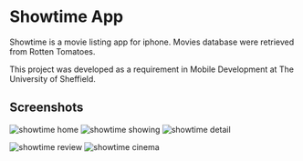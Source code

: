 # Showtime App
Showtime is a movie listing app for iphone. Movies database were retrieved from Rotten Tomatoes. 

This project was developed as a requirement in Mobile Development at The University of Sheffield.

## Screenshots

![showtime home](https://lh3.googleusercontent.com/eAEw4w9FTrt_tB7QufqG1Gun0gvlnxGfnh1vOaCG2ZGcTaI3Yj4qHuExRxUntyb3rbTH1IrGmdZg4L8=w1416-h681, "showtime-home")
![showtime showing](https://lh4.googleusercontent.com/3X41QBcpLVDN1KGeD2685mB-dByZFQPjdUVP_JWiDs234AhOph1cCCqPV7nVRohubzzBgw=w1416-h681, "showtime-showing")
![showtime detail](https://lh4.googleusercontent.com/qyMjVLuHNkb-hkxLwDX9y9W3hTCKZkcMZYCNxgqhT1J6qrNjaM0OQQE0z70QcB-5uhvkrg=w1416-h606, "showtime-detail")

![showtime review](https://lh5.googleusercontent.com/aTVdNDheoe7dRyOyTxXjNyK_2z_OOxhU67Dxh0Gv8tTfNMVObunPAOmLb4rVVEOG5H47IA=w1416-h681, "showtime-review")
![showtime cinema](https://lh5.googleusercontent.com/gNEamudmezNjaouDjZp8l2SSIBeL6Ln7i87sZaIQ-ZSpG3eYW3JODXVQu2KtT_IoIHNhtw=w1416-h681, "showtime-cinema")